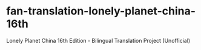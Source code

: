 # fan-translation-lonely-planet-china-16th
Lonely Planet China 16th Edition - Bilingual Translation Project (Unofficial)
